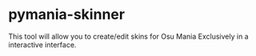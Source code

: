 # pymania-skinner

This tool will allow you to create/edit skins for Osu Mania Exclusively in a interactive interface.
